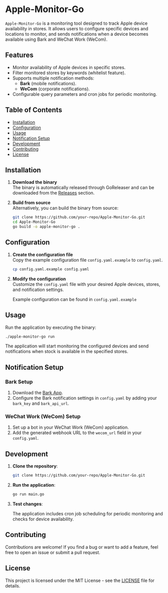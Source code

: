 # Apple-Monitor-Go

`Apple-Monitor-Go` is a monitoring tool designed to track Apple device availability in stores. It allows users to configure specific devices and locations to monitor, and sends notifications when a device becomes available using Bark and WeChat Work (WeCom).

## Features

- Monitor availability of Apple devices in specific stores.
- Filter monitored stores by keywords (whitelist feature).
- Supports multiple notification methods:
  - **Bark** (mobile notifications).
  - **WeCom** (corporate notifications).
- Configurable query parameters and cron jobs for periodic monitoring.

## Table of Contents

- [Installation](#installation)
- [Configuration](#configuration)
- [Usage](#usage)
- [Notification Setup](#notification-setup)
- [Development](#development)
- [Contributing](#contributing)
- [License](#license)

## Installation

1. **Download the binary**  
   The binary is automatically released through GoReleaser and can be downloaded from the [Releases](https://github.com/syx0310/Apple-Monitor-Go/releases) section.

2. **Build from source**  
   Alternatively, you can build the binary from source:

   ```bash
   git clone https://github.com/your-repo/Apple-Monitor-Go.git
   cd Apple-Monitor-Go
   go build -o apple-monitor-go .
   ```

## Configuration

1. **Create the configuration file**  
   Copy the example configuration file `config.yaml.example` to `config.yaml`.

   ```bash
   cp config.yaml.example config.yaml
   ```

2. **Modify the configuration**  
   Customize the `config.yaml` file with your desired Apple devices, stores, and notification settings.

   Example configuration can be found in `config.yaml.example`

## Usage

Run the application by executing the binary:

```bash
./apple-monitor-go run
```

The application will start monitoring the configured devices and send notifications when stock is available in the specified stores.

## Notification Setup

### Bark Setup

1. Download the [Bark App](https://apps.apple.com/cn/app/bark/id1403753865).
2. Configure the Bark notification settings in `config.yaml` by adding your `bark_key` and `bark_api_url`.

### WeChat Work (WeCom) Setup

1. Set up a bot in your WeChat Work (WeCom) application.
2. Add the generated webhook URL to the `wecom_url` field in your `config.yaml`.

## Development

1. **Clone the repository**:

   ```bash
   git clone https://github.com/your-repo/Apple-Monitor-Go.git
   ```

2. **Run the application**:

   ```bash
   go run main.go
   ```

3. **Test changes**:

   The application includes cron job scheduling for periodic monitoring and checks for device availability.

## Contributing

Contributions are welcome! If you find a bug or want to add a feature, feel free to open an issue or submit a pull request.

## License

This project is licensed under the MIT License - see the [LICENSE](LICENSE) file for details.
